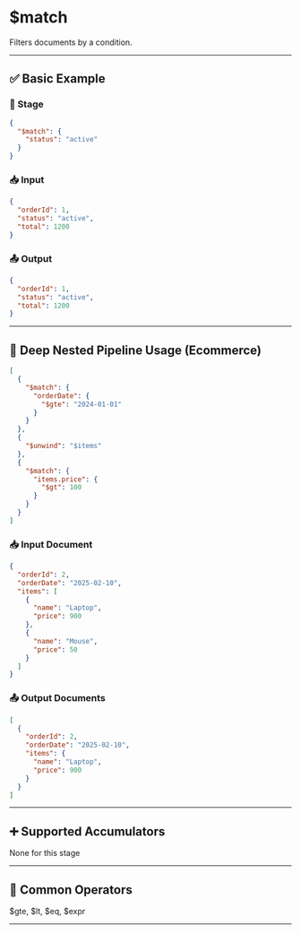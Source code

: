 # $match

Filters documents by a condition.

---

## ✅ Basic Example

### 📌 Stage

```json
{
  "$match": {
    "status": "active"
  }
}
```

### 📥 Input

```json
{
  "orderId": 1,
  "status": "active",
  "total": 1200
}
```

### 📤 Output

```json
{
  "orderId": 1,
  "status": "active",
  "total": 1200
}
```

---

## 🧱 Deep Nested Pipeline Usage (Ecommerce)

```json
[
  {
    "$match": {
      "orderDate": {
        "$gte": "2024-01-01"
      }
    }
  },
  {
    "$unwind": "$items"
  },
  {
    "$match": {
      "items.price": {
        "$gt": 100
      }
    }
  }
]
```

### 📥 Input Document

```json
{
  "orderId": 2,
  "orderDate": "2025-02-10",
  "items": [
    {
      "name": "Laptop",
      "price": 900
    },
    {
      "name": "Mouse",
      "price": 50
    }
  ]
}
```

### 📤 Output Documents

```json
[
  {
    "orderId": 2,
    "orderDate": "2025-02-10",
    "items": {
      "name": "Laptop",
      "price": 900
    }
  }
]
```

---

## ➕ Supported Accumulators

None for this stage

---

## 🔧 Common Operators

$gte, $lt, $eq, $expr

---
